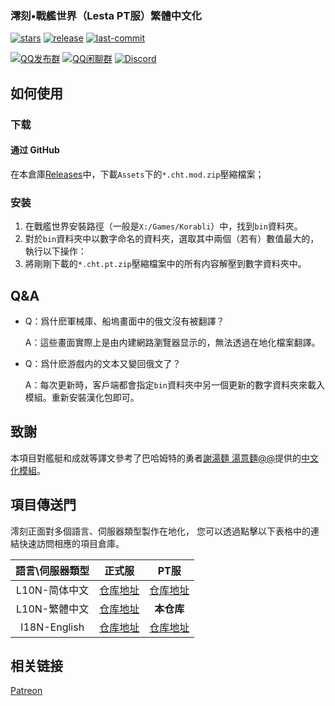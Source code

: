 <h3>澪刻•戰艦世界（Lesta PT服）繁體中文化</h3>

[![stars](https://img.shields.io/github/stars/LocalizedKorabli/Korabli-L10n-CHT-PublicTest.svg?style=for-the-badge)](https://github.com/LocalizedKorabli/Korabli-L10n-CHT-PublicTest/stargazers)
[![release](https://img.shields.io/github/release/LocalizedKorabli/Korabli-L10n-CHT-PublicTest.svg?style=for-the-badge)](https://github.com/LocalizedKorabli/Korabli-L10n-CHT-PublicTest/releases/latest)
[![last-commit](https://img.shields.io/github/last-commit/LocalizedKorabli/Korabli-L10n-CHT-PublicTest.svg?style=for-the-badge)](https://github.com/LocalizedKorabli/Korabli-L10n-CHT-PublicTest/commit)

[![QQ发布群](https://img.shields.io/badge/QQ-发布群-red?style=for-the-badge)](https://qm.qq.com/q/oLZZH47TRA)
[![QQ闲聊群](https://img.shields.io/badge/QQ-闲聊群-blue?style=for-the-badge)](https://qm.qq.com/q/n3gtv0yfwQ)
[![Discord](https://img.shields.io/discord/1275430075369656381?style=for-the-badge)](https://discord.gg/3d9k2mkWy4)

</div>

## 如何使用

### 下载

#### 通过 GitHub

在本倉庫[Releases](https://github.com/LocalizedKorabli/Korabli-L10n-CHT-PublicTest/releases/latest)中，下載`Assets`下的`*.cht.mod.zip`壓縮檔案；

### 安装

1. 在戰艦世界安裝路徑（一般是`X:/Games/Korabli`）中，找到`bin`資料夾。
2. 對於`bin`資料夾中以數字命名的資料夾，選取其中兩個（若有）數值最大的，執行以下操作：
3. 將剛剛下載的`*.cht.pt.zip`壓縮檔案中的所有内容解壓到數字資料夾中。

## Q&A

- Q：爲什麽軍械庫、船塢畫面中的俄文沒有被翻譯？

  A：這些畫面實際上是由内建網路瀏覽器显示的，無法透過在地化檔案翻譯。
  
- Q：爲什麽游戲内的文本又變回俄文了？

  A：每次更新時，客戶端都會指定`bin`資料夾中另一個更新的數字資料夾來載入模組。重新安裝漢化包即可。

## 致謝

本項目對艦艇和成就等譯文參考了巴哈姆特的勇者[謝湯麵 湯意麵@@](https://home.gamer.com.tw/profile/index.php?owner=lkk9898969)提供的[中文化模組](https://forum.gamer.com.tw/C.php?bsn=21052&snA=19566)。

## 項目傳送門

澪刻正面對多個語言、伺服器類型製作在地化，
您可以透過點擊以下表格中的連結快速訪問相應的項目倉庫。

| 語言\伺服器類型 | 正式服 | PT服 |
|:------------:|:----------:|:--------:|
| L10N-简体中文 | [仓库地址](https://github.com/LocalizedKorabli/Korabli-LESTA-L10N) | [仓库地址](https://github.com/LocalizedKorabli/Korabli-LESTA-L10N-PublicTest) |
| L10N-繁體中文 | [仓库地址](https://github.com/LocalizedKorabli/Korabli-L10n-CHT) | **本仓库** |
| I18N-English | [仓库地址](https://github.com/LocalizedKorabli/Korabli-LESTA-I18N) | [仓库地址](https://github.com/LocalizedKorabli/Korabli-LESTA-I18N-PublicTest) |

## 相关链接

[Patreon](https://www.patreon.com/LocalizedKorabli)